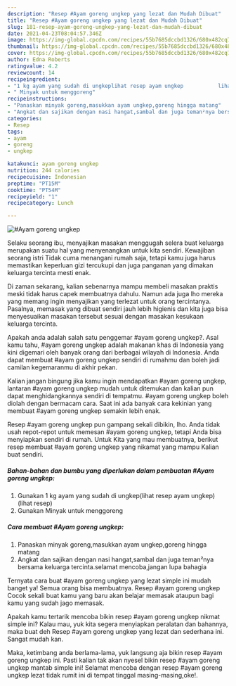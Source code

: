 ```yaml
---
description: "Resep #Ayam goreng ungkep yang lezat dan Mudah Dibuat"
title: "Resep #Ayam goreng ungkep yang lezat dan Mudah Dibuat"
slug: 181-resep-ayam-goreng-ungkep-yang-lezat-dan-mudah-dibuat
date: 2021-04-23T08:04:57.346Z
image: https://img-global.cpcdn.com/recipes/55b7685dccbd1326/680x482cq70/ayam-goreng-ungkep-foto-resep-utama.jpg
thumbnail: https://img-global.cpcdn.com/recipes/55b7685dccbd1326/680x482cq70/ayam-goreng-ungkep-foto-resep-utama.jpg
cover: https://img-global.cpcdn.com/recipes/55b7685dccbd1326/680x482cq70/ayam-goreng-ungkep-foto-resep-utama.jpg
author: Edna Roberts
ratingvalue: 4.2
reviewcount: 14
recipeingredient:
- "1 kg ayam yang sudah di ungkeplihat resep ayam ungkep           lihat resep"
- " Minyak untuk menggoreng"
recipeinstructions:
- "Panaskan minyak goreng,masukkan ayam ungkep,goreng hingga matang"
- "Angkat dan sajikan dengan nasi hangat,sambal dan juga teman²nya bersama keluarga tercinta.selamat mencoba,jangan lupa bahagia"
categories:
- Resep
tags:
- ayam
- goreng
- ungkep

katakunci: ayam goreng ungkep 
nutrition: 244 calories
recipecuisine: Indonesian
preptime: "PT15M"
cooktime: "PT54M"
recipeyield: "1"
recipecategory: Lunch

---
```



![#Ayam goreng ungkep](https://img-global.cpcdn.com/recipes/55b7685dccbd1326/680x482cq70/ayam-goreng-ungkep-foto-resep-utama.jpg)

Selaku seorang ibu, menyajikan masakan menggugah selera buat keluarga merupakan suatu hal yang menyenangkan untuk kita sendiri. Kewajiban seorang istri Tidak cuma menangani rumah saja, tetapi kamu juga harus memastikan keperluan gizi tercukupi dan juga panganan yang dimakan keluarga tercinta mesti enak.

Di zaman  sekarang, kalian sebenarnya mampu membeli masakan praktis meski tidak harus capek membuatnya dahulu. Namun ada juga lho mereka yang memang ingin menyajikan yang terlezat untuk orang tercintanya. Pasalnya, memasak yang dibuat sendiri jauh lebih higienis dan kita juga bisa menyesuaikan masakan tersebut sesuai dengan masakan kesukaan keluarga tercinta. 



Apakah anda adalah salah satu penggemar #ayam goreng ungkep?. Asal kamu tahu, #ayam goreng ungkep adalah makanan khas di Indonesia yang kini digemari oleh banyak orang dari berbagai wilayah di Indonesia. Anda dapat membuat #ayam goreng ungkep sendiri di rumahmu dan boleh jadi camilan kegemaranmu di akhir pekan.

Kalian jangan bingung jika kamu ingin mendapatkan #ayam goreng ungkep, lantaran #ayam goreng ungkep mudah untuk ditemukan dan kalian pun dapat menghidangkannya sendiri di tempatmu. #ayam goreng ungkep boleh diolah dengan bermacam cara. Saat ini ada banyak cara kekinian yang membuat #ayam goreng ungkep semakin lebih enak.

Resep #ayam goreng ungkep pun gampang sekali dibikin, lho. Anda tidak usah repot-repot untuk memesan #ayam goreng ungkep, tetapi Anda bisa menyiapkan sendiri di rumah. Untuk Kita yang mau membuatnya, berikut resep membuat #ayam goreng ungkep yang nikamat yang mampu Kalian buat sendiri.

<!--inarticleads1-->

##### Bahan-bahan dan bumbu yang diperlukan dalam pembuatan #Ayam goreng ungkep:

1. Gunakan 1 kg ayam yang sudah di ungkep(lihat resep ayam ungkep)           (lihat resep)
1. Gunakan  Minyak untuk menggoreng




<!--inarticleads2-->

##### Cara membuat #Ayam goreng ungkep:

1. Panaskan minyak goreng,masukkan ayam ungkep,goreng hingga matang
1. Angkat dan sajikan dengan nasi hangat,sambal dan juga teman²nya bersama keluarga tercinta.selamat mencoba,jangan lupa bahagia




Ternyata cara buat #ayam goreng ungkep yang lezat simple ini mudah banget ya! Semua orang bisa membuatnya. Resep #ayam goreng ungkep Cocok sekali buat kamu yang baru akan belajar memasak ataupun bagi kamu yang sudah jago memasak.

Apakah kamu tertarik mencoba bikin resep #ayam goreng ungkep nikmat simple ini? Kalau mau, yuk kita segera menyiapkan peralatan dan bahannya, maka buat deh Resep #ayam goreng ungkep yang lezat dan sederhana ini. Sangat mudah kan. 

Maka, ketimbang anda berlama-lama, yuk langsung aja bikin resep #ayam goreng ungkep ini. Pasti kalian tak akan nyesel bikin resep #ayam goreng ungkep mantab simple ini! Selamat mencoba dengan resep #ayam goreng ungkep lezat tidak rumit ini di tempat tinggal masing-masing,oke!.

